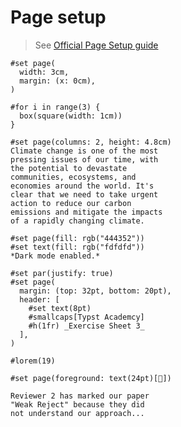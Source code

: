 # Page setup

> See [Official Page Setup guide](https://typst.app/docs/guides/page-setup-guide/)


```typ
#set page(
  width: 3cm,
  margin: (x: 0cm),
)

#for i in range(3) {
  box(square(width: 1cm))
}
```

```typ
#set page(columns: 2, height: 4.8cm)
Climate change is one of the most
pressing issues of our time, with
the potential to devastate
communities, ecosystems, and
economies around the world. It's
clear that we need to take urgent
action to reduce our carbon
emissions and mitigate the impacts
of a rapidly changing climate.
```

```typ
#set page(fill: rgb("444352"))
#set text(fill: rgb("fdfdfd"))
*Dark mode enabled.*
```

```typ
#set par(justify: true)
#set page(
  margin: (top: 32pt, bottom: 20pt),
  header: [
    #set text(8pt)
    #smallcaps[Typst Academcy]
    #h(1fr) _Exercise Sheet 3_
  ],
)

#lorem(19)
```

```typ
#set page(foreground: text(24pt)[🥸])

Reviewer 2 has marked our paper
"Weak Reject" because they did
not understand our approach...
```